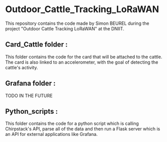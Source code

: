 # Outdoor_Cattle_Tracking_LoRaWAN
This repository contains the code made by Simon BEUREL during the project "Outdoor Cattle Tracking LoRaWAN" at the DNIIT. 
## Card_Cattle folder : 
This folder contains the code for the card that will be attached to the cattle. The card is also linked to an accelerometer, with the goal of detecting the cattle's activity.
## Grafana folder :
TODO IN THE FUTURE 
## Python_scripts : 
This folder contains the code for a python script which is calling Chirpstack's API, parse all of the data and then run a Flask server which is an API for external applications like Grafana.
